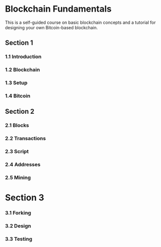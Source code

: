 # Blockchain Fundamentals
This is a self-guided course on basic blockchain concepts and a tutorial for designing your own Bitcoin-based blockchain.

## Section 1

### 1.1 Introduction
### 1.2 Blockchain
### 1.3 Setup
### 1.4 Bitcoin

## Section 2

### 2.1 Blocks
### 2.2 Transactions
### 2.3 Script
### 2.4 Addresses
### 2.5 Mining

# Section 3

### 3.1 Forking
### 3.2 Design
### 3.3 Testing
